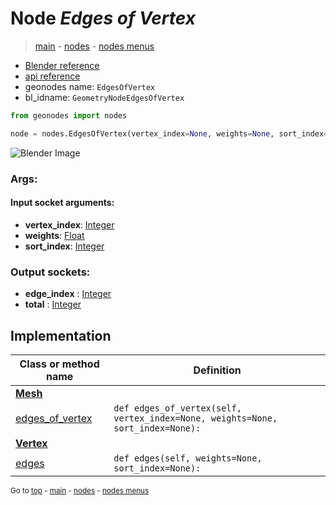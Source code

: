 # Node *Edges of Vertex*

> [main](../index.md) - [nodes](nodes.md) - [nodes menus](nodes_menus.md)

- [Blender reference](https://docs.blender.org/manual/en/latest/modeling/geometry_nodes/mesh_topology/edges_of_vertex.html)
- [api reference](https://docs.blender.org/api/current/bpy.types.GeometryNodeEdgesOfVertex.html)
- geonodes name: `EdgesOfVertex`
- bl_idname: `GeometryNodeEdgesOfVertex`

```python
from geonodes import nodes

node = nodes.EdgesOfVertex(vertex_index=None, weights=None, sort_index=None)
```

![Blender Image](https://docs.blender.org/manual/en/latest/_images/node-types_GeometryNodeEdgesOfVertex.webp)

### Args:

#### Input socket arguments:

- **vertex_index**: [Integer](Integer.md)
- **weights**: [Float](Float.md)
- **sort_index**: [Integer](Integer.md)

### Output sockets:

- **edge_index** : [Integer](Integer.md)
- **total** : [Integer](Integer.md)

## Implementation

| Class or method name | Definition |
|----------------------|------------|
| **[Mesh](Mesh.md)** |
| [edges_of_vertex](Mesh.md#edges_of_vertex) | `def edges_of_vertex(self, vertex_index=None, weights=None, sort_index=None):` |
| **[Vertex](Vertex.md)** |
| [edges](Vertex.md#edges) | `def edges(self, weights=None, sort_index=None):` |

<sub>Go to [top](#node-Edges-of-Vertex) - [main](../index.md) - [nodes](nodes.md) - [nodes menus](nodes_menus.md)</sub>


